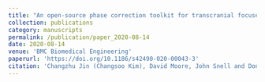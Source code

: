 ```yaml
---
title: "An open-source phase correction toolkit for transcranial focused ultrasound"
collection: publications
category: manuscripts
permalink: /publication/paper_2020-08-14
date: 2020-08-14
venue: 'BMC Biomedical Engineering'
paperurl: 'https://doi.org/10.1186/s42490-020-00043-3'
citation: 'Changzhu Jin (Changsoo Kim), David Moore, John Snell and Dong-Guk Paeng, 2020, "An open-source phase correction toolkit for transcranial focused ultrasound", <i>BMC Biomedical Engineering</i>. 2, 9.'
---
```


